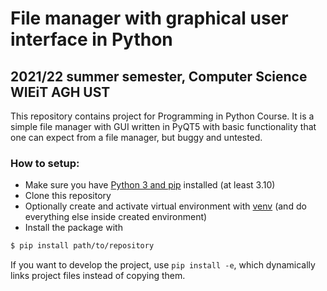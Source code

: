 # File manager with graphical user interface in Python
## 2021/22 summer semester, Computer Science WIEiT AGH UST

This repository contains project for Programming in Python Course. It is a simple file manager with GUI written in PyQT5 with basic functionality that one can expect from a file manager, but buggy and untested.

### How to setup:
- Make sure you have [Python 3 and pip](https://www.python.org/downloads/) installed (at least 3.10)
- Clone this repository
- Optionally create and activate virtual environment with [venv](https://docs.python.org/3/library/venv.html) (and do everything else inside created environment)
- Install the package with
```bash
$ pip install path/to/repository
```
If you want to develop the project, use ```pip install -e```, which dynamically links project files instead of copying them. 
